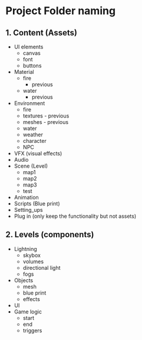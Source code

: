 # Project Folder naming

## 1. Content (Assets)
- UI elements
    - canvas
    - font
    - buttons
- Material
    - fire
      - previous
    - water
      - previous
- Environment
    - fire
     - textures
      - previous
     - meshes
      - previous
    - water
    - weather
    - character
    - NPC
- VFX (visual effects)
- Audio
- Scene (Level)
    - map1
    - map2
    - map3
    - test
- Animation
- Scripts (Blue print)
- Setting_ups
- Plug in (only keep the functionality but not assets)

## 2. Levels (components)
- Lightning
  - skybox
  - volumes
  - directional light
  - fogs
- Objects
  - mesh
  - blue print
  - effects
- UI
- Game logic
  - start
  - end
  - triggers
